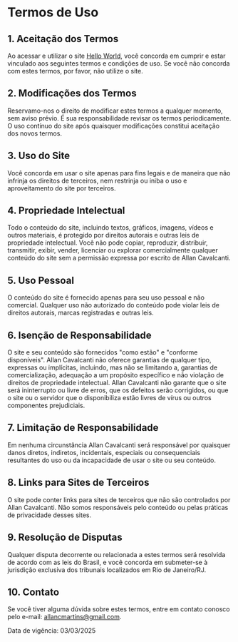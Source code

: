 # Termos de Uso

## 1. Aceitação dos Termos
Ao acessar e utilizar o site [Hello World](http://www.helloworld.com.br), você concorda em cumprir e estar vinculado aos seguintes termos e condições de uso. Se você não concorda com estes termos, por favor, não utilize o site.

## 2. Modificações dos Termos
Reservamo-nos o direito de modificar estes termos a qualquer momento, sem aviso prévio. É sua responsabilidade revisar os termos periodicamente. O uso contínuo do site após quaisquer modificações constitui aceitação dos novos termos.

## 3. Uso do Site
Você concorda em usar o site apenas para fins legais e de maneira que não infrinja os direitos de terceiros, nem restrinja ou iniba o uso e aproveitamento do site por terceiros.

## 4. Propriedade Intelectual
Todo o conteúdo do site, incluindo textos, gráficos, imagens, vídeos e outros materiais, é protegido por direitos autorais e outras leis de propriedade intelectual. Você não pode copiar, reproduzir, distribuir, transmitir, exibir, vender, licenciar ou explorar comercialmente qualquer conteúdo do site sem a permissão expressa por escrito de Allan Cavalcanti.

## 5. Uso Pessoal
O conteúdo do site é fornecido apenas para seu uso pessoal e não comercial. Qualquer uso não autorizado do conteúdo pode violar leis de direitos autorais, marcas registradas e outras leis.

## 6. Isenção de Responsabilidade
O site e seu conteúdo são fornecidos "como estão" e "conforme disponíveis". Allan Cavalcanti não oferece garantias de qualquer tipo, expressas ou implícitas, incluindo, mas não se limitando a, garantias de comercialização, adequação a um propósito específico e não violação de direitos de propriedade intelectual. Allan Cavalcanti não garante que o site será ininterrupto ou livre de erros, que os defeitos serão corrigidos, ou que o site ou o servidor que o disponibiliza estão livres de vírus ou outros componentes prejudiciais.

## 7. Limitação de Responsabilidade
Em nenhuma circunstância Allan Cavalcanti será responsável por quaisquer danos diretos, indiretos, incidentais, especiais ou consequenciais resultantes do uso ou da incapacidade de usar o site ou seu conteúdo.

## 8. Links para Sites de Terceiros
O site pode conter links para sites de terceiros que não são controlados por Allan Cavalcanti. Não somos responsáveis pelo conteúdo ou pelas práticas de privacidade desses sites.

## 9. Resolução de Disputas
Qualquer disputa decorrente ou relacionada a estes termos será resolvida de acordo com as leis do Brasil, e você concorda em submeter-se à jurisdição exclusiva dos tribunais localizados em Rio de Janeiro/RJ.

## 10. Contato
Se você tiver alguma dúvida sobre estes termos, entre em contato conosco pelo e-mail: [allancmartins@gmail.com](mailto:allancmartins@gmail.com).

Data de vigência: 03/03/2025
